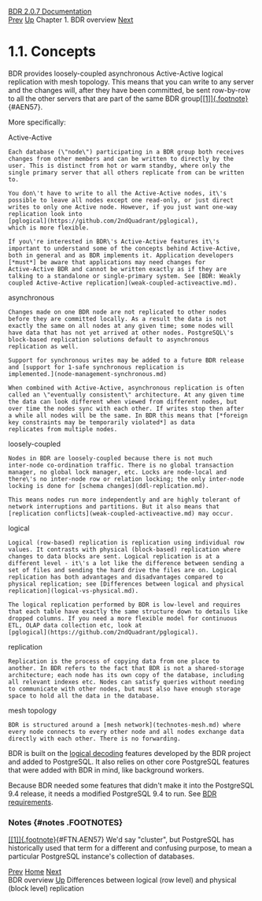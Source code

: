   [BDR 2.0.7 Documentation](README.md)                                                                                
  [Prev](overview.md "BDR overview")   [Up](overview.md)    Chapter 1. BDR overview    [Next](logical-vs-physical.md "Differences between logical (row level) and physical (block level) replication")  


# 1.1. Concepts

BDR provides loosely-coupled asynchronous Active-Active logical
replication with mesh topology. This means that you can write to any
server and the changes will, after they have been committed, be sent
row-by-row to all the other servers that are part of the same BDR
group[[\[1\]]{.footnote}](#FTN.AEN57){#AEN57}.

More specifically:


Active-Active

    Each database (\"node\") participating in a BDR group both receives
    changes from other members and can be written to directly by the
    user. This is distinct from hot or warm standby, where only the
    single primary server that all others replicate from can be written
    to.

    You don\'t have to write to all the Active-Active nodes, it\'s
    possible to leave all nodes except one read-only, or just direct
    writes to only one Active node. However, if you just want one-way
    replication look into
    [pglogical](https://github.com/2ndQuadrant/pglogical),
    which is more flexible.

    If you\'re interested in BDR\'s Active-Active features it\'s
    important to understand some of the concepts behind Active-Active,
    both in general and as BDR implements it. Application developers
    [*must*] be aware that applications may need changes for
    Active-Active BDR and cannot be written exactly as if they are
    talking to a standalone or single-primary system. See [BDR: Weakly
    coupled Active-Active replication](weak-coupled-activeactive.md).

asynchronous

    Changes made on one BDR node are not replicated to other nodes
    before they are committed locally. As a result the data is not
    exactly the same on all nodes at any given time; some nodes will
    have data that has not yet arrived at other nodes. PostgreSQL\'s
    block-based replication solutions default to asynchronous
    replication as well.

    Support for synchronous writes may be added to a future BDR release
    and [support for 1-safe synchronous replication is
    implemented.](node-management-synchronous.md)

    When combined with Active-Active, asynchronous replication is often
    called an \"eventually consistent\" architecture. At any given time
    the data can look different when viewed from different nodes, but
    over time the nodes sync with each other. If writes stop then after
    a while all nodes will be the same. In BDR this means that [*foreign
    key constraints may be temporarily violated*] as data
    replicates from multiple nodes.

loosely-coupled

    Nodes in BDR are loosely-coupled because there is not much
    inter-node co-ordination traffic. There is no global transaction
    manager, no global lock manager, etc. Locks are node-local and
    there\'s no inter-node row or relation locking; the only inter-node
    locking is done for [schema changes](ddl-replication.md).

    This means nodes run more independently and are highly tolerant of
    network interruptions and partitions. But it also means that
    [replication conflicts](weak-coupled-activeactive.md) may occur.

logical

    Logical (row-based) replication is replication using individual row
    values. It contrasts with physical (block-based) replication where
    changes to data blocks are sent. Logical replication is at a
    different level - it\'s a lot like the difference between sending a
    set of files and sending the hard drive the files are on. Logical
    replication has both advantages and disadvantages compared to
    physical replication; see [Differences between logical and physical
    replication](logical-vs-physical.md).

    The logical replication performed by BDR is low-level and requires
    that each table have exactly the same structure down to details like
    dropped columns. If you need a more flexible model for continuous
    ETL, OLAP data collection etc, look at
    [pglogical](https://github.com/2ndQuadrant/pglogical).

replication

    Replication is the process of copying data from one place to
    another. In BDR refers to the fact that BDR is not a shared-storage
    architecture; each node has its own copy of the database, including
    all relevant indexes etc. Nodes can satisfy queries without needing
    to communicate with other nodes, but must also have enough storage
    space to hold all the data in the database.

mesh topology

    BDR is structured around a [mesh network](technotes-mesh.md) where
    every node connects to every other node and all nodes exchange data
    directly with each other. There is no forwarding.

BDR is built on the [logical
decoding](http://www.postgresql.org/docs/current/static/logicaldecoding.html)
features developed by the BDR project and added to PostgreSQL. It also
relies on other core PostgreSQL features that were added with BDR in
mind, like background workers.

Because BDR needed some features that didn\'t make it into the
PostgreSQL 9.4 release, it needs a modified PostgreSQL 9.4 to run. See
[BDR requirements](install-requirements.md).

### Notes {#notes .FOOTNOTES}

  [[\[1\]]{.footnote}](bdr-concepts.md#AEN57){#FTN.AEN57}   We\'d say \"cluster\", but PostgreSQL has historically used that term for a different and confusing purpose, to mean a particular PostgreSQL instance\'s collection of databases.



  [Prev](overview.md)    [Home](README.md)                                    [Next](logical-vs-physical.md)  
  BDR overview                            [Up](overview.md)    Differences between logical (row level) and physical (block level) replication
